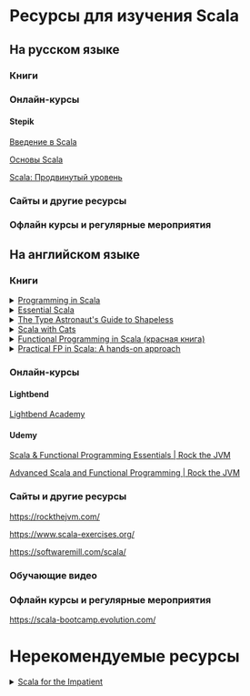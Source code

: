 # Ресурсы для изучения Scala

## На русском языке

### Книги

### Онлайн-курсы

#### Stepik

[Введение в Scala](https://stepik.org/course/16243/)

[Основы Scala](https://stepik.org/course/89974/)

[Scala: Продвинутый уровень](https://stepik.org/course/92864/)

### Сайты и другие ресурсы

### Офлайн курсы и регулярные мероприятия

## На английском языке

### Книги

<details><summary><a href="https://www.artima.com/shop/programming_in_scala_4ed">Programming in Scala</a></summary>
<p>
Книга от автора языка. Большая книга, подходящая для тех, кто видит скалу первый раз.
</p>
</details>

<details><summary><a href="https://underscore.io/books/essential-scala/">Essential Scala</a></summary>
<p>
Книга для начинающих.
</p>
</details>

<details><summary><a href="https://underscore.io/books/shapeless-guide/">The Type Astronaut's Guide to Shapeless</a></summary>
<p>
Книга про библиотеку Shapeless. Можно использовать вместо документации по этой библиотеки. Подробно описывает многие вещи, связанные с имплиситами и type-level программированием.
</p>
</details>

<details><summary><a href="https://underscore.io/books/scala-with-cats/">Scala with Cats</a></summary>
<p>
Книга про фукнкциональное программирование. Всё рассказывается с использованием библиотеки Cats. Подойдёт и как гайд по Cats, и как книга для тех, кто хочет освоить основы ФП.
</p>
</details>

<details><summary><a href="https://www.manning.com/books/functional-programming-in-scala">Functional Programming in Scala (красная книга)</a></summary>
<p>
Ещё одна книга про фукнкциональное программирование. Очень детальная, с большим количеством примеров. После её прочтения вы сможете сами написать свою библиотеку типа Cats с нуля.
</p>
</details>

<details><summary><a href="https://leanpub.com/pfp-scala">Practical FP in Scala: A hands-on approach</a></summary>
<p>
Книга про то, как используя библиотеки из Typelevel экосистемы писать реальные приложения в функциональном стиле.
</p>
</details>

### Онлайн-курсы

#### Lightbend

[Lightbend Academy](https://academy.lightbend.com/)

#### Udemy

[Scala & Functional Programming Essentials | Rock the JVM](https://www.udemy.com/course/rock-the-jvm-scala-for-beginners/)

[Advanced Scala and Functional Programming | Rock the JVM](https://www.udemy.com/course/advanced-scala/)

### Сайты и другие ресурсы

https://rockthejvm.com/

https://www.scala-exercises.org/

https://softwaremill.com/scala/

### Обучающие видео

### Офлайн курсы и регулярные мероприятия

https://scala-bootcamp.evolution.com/

# Нерекомендуемые ресурсы

<details><summary><a href="https://horstmann.com/scala/">Scala for the Impatient</a></summary>
<p>
Книга по содержанию почти полностью повторяет книгу Programming in Scala, но значительно сокращена в плане контента. Многие вещи преподносятся без должного объяснения. Некоторые примеры откровенно вредные.
</p>
</details>